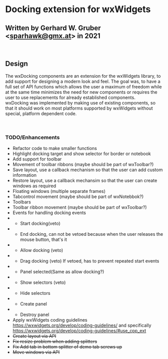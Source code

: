 # Docking extension for wxWidgets<br>
## Written by Gerhard W. Gruber &lt;sparhawk@gmx.at&gt; in 2021<br>
<br>

## Design<br>

The wxDocking components are an extension for the wxWidgets library, to add support for designing a modern look and feel. The goal was, to have a full set of API functions which allows the user a maximum of freedom while at the same time minimizes the need for new components or requires the user to use replacements for already established components.<br>
wxDocking was implemented by making use of existing components, so that it should work on most platforms supported by wxWidgets without special, platform dependent code. 
<br>
<br>
<br>
### TODO/Enhancements<br>

* Refactor code to make smaller functions<br>
* Highlight docking target and show selector for border or notebook<br>
* Add support for toolbar<br>
* Movement of toolbar ribbons (maybe should be part of wxToolbar?)<br>
* Save layout, use a callback mechanism so that the user can add custom information<br>
* Restore layout, use a callback mechansim so that the user can create windows as required<br>
* Floating windows (multiple separate frames)<br>
* Tabcontrol movement (maybe should be part of wxNotebbok?)<br>
* Toolbars<br>
* Toolbar ribbon movement (maybe should be part of wxToolbar?)<br>
* Events for handling docking events<br>
* * Start docking(veto)<br>
* * End docking, can not be vetoed because when the user releases the mouse button, that's it<br>
* * Allow docking (veto)<br>
* * Drag docking (veto) If vetoed, has to prevent repeated start events<br>
* * Panel selected(Same as allow docking?)<br>
* * Show selectors (veto)<br>
* * Hide selectors<br>
* * Create panel<br>
* * Destroy panel<br>
* Apply wxWidgets coding guidelines https://wxwidgets.org/develop/coding-guidelines/ and specifically https://wxwidgets.org/develop/coding-guidelines/#use_cpp_ext<br>
* <s>Create layout via API</s><br>
* <s>Fix resize problem when adding splitters</s><br>
* <s>Fix Add tab in bottom splitter of demo tab screws up</s><br>
* <s>Move windows via API</s><br>
